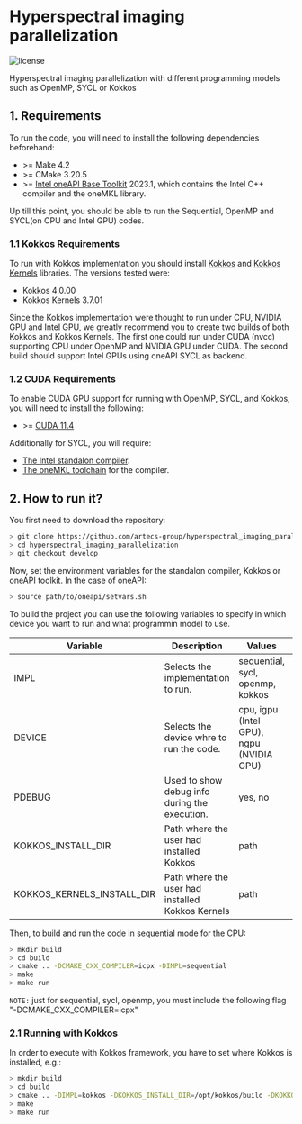 # Hyperspectral imaging parallelization
<img alt="license" src="https://img.shields.io/github/license/mashape/apistatus.svg"/>

Hyperspectral imaging parallelization with different programming models such as OpenMP, SYCL or Kokkos

## 1. Requirements
To run the code, you will need to install the following dependencies beforehand:

- \>= Make 4.2
- \>= CMake 3.20.5
- \>= [Intel oneAPI Base Toolkit](https://www.intel.com/content/www/us/en/developer/tools/oneapi/base-toolkit-download.html) 2023.1, which contains the Intel C++ compiler and the oneMKL library.

Up till this point, you should be able to run the Sequential, OpenMP and SYCL(on CPU and Intel GPU) codes.

### 1.1 Kokkos Requirements
To run with Kokkos implementation you should install [Kokkos](https://github.com/kokkos/kokkos) and [Kokkos Kernels](https://github.com/kokkos/kokkos-kernels) libraries. The versions tested were:

- Kokkos 4.0.00
- Kokkos Kernels 3.7.01

Since the Kokkos implementation were thought to run under CPU, NVIDIA GPU and Intel GPU, we greatly recommend you to create two builds of both Kokkos and Kokkos Kernels. The first one could run under CUDA (nvcc) supporting CPU under OpenMP and NVIDIA GPU under CUDA. The second build should support Intel GPUs using oneAPI SYCL as backend. 

### 1.2 CUDA Requirements
To enable CUDA GPU support for running with OpenMP, SYCL, and Kokkos, you will need to install the following:

- \>= [CUDA 11.4](https://developer.nvidia.com/cuda-11-4-0-download-archive)

Additionally for SYCL, you will require:

- [The Intel standalon compiler](https://github.com/intel/llvm/blob/sycl/sycl/doc/GetStartedGuide.md).
- [The oneMKL toolchain](https://oneapi-src.github.io/oneMKL/building_the_project.html#building-with-cmake) for the compiler.

## 2. How to run it?
You first need to download the repository:

```bash
> git clone https://github.com/artecs-group/hyperspectral_imaging_parallelization
> cd hyperspectral_imaging_parallelization
> git checkout develop
```

Now, set the environment variables for the standalon compiler, Kokkos or oneAPI toolkit. In the case of oneAPI:

```bash
> source path/to/oneapi/setvars.sh
```

To build the project you can use the following variables to specify in which device you want to run and what programmin model to use.

| Variable | Description | Values | Default |
|----------|-------------|--------|---------|
| IMPL     | Selects the implementation to run. | sequential, sycl, openmp, kokkos | non-default |
| DEVICE   | Selects the device whre to run the code. | cpu, igpu (Intel GPU), ngpu (NVIDIA GPU) | cpu |
| PDEBUG   | Used to show debug info during the execution. | yes, no | no |
| KOKKOS_INSTALL_DIR | Path where the user had installed Kokkos | path | /opt/kokkos/build/ |
| KOKKOS_KERNELS_INSTALL_DIR | Path where the user had installed Kokkos Kernels | path | /opt/kokkos-kernels/build |

Then, to build and run the code in sequential mode for the CPU:

```bash
> mkdir build
> cd build
> cmake .. -DCMAKE_CXX_COMPILER=icpx -DIMPL=sequential
> make
> make run
```

```NOTE:``` just for sequential, sycl, openmp, you must include the following flag "-DCMAKE_CXX_COMPILER=icpx"

### 2.1 Running with Kokkos
In order to execute with Kokkos framework, you have to set where Kokkos is installed, e.g.:

```bash
> mkdir build
> cd build
> cmake .. -DIMPL=kokkos -DKOKKOS_INSTALL_DIR=/opt/kokkos/build -DKOKKOS_KERNELS_INSTALL_DIR=/opt/kokkos-kernels/build
> make
> make run
```